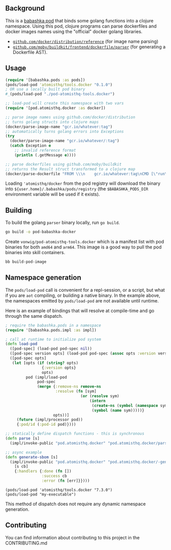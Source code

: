 ## Background

This is a [babashka pod](https://github.com/babashka/pods) that binds some golang functions into a clojure namespace.  Using this pod, clojure programs can parse dockerfiles and docker images names using the "official" docker golang libraries.  

* [`github.com/docker/distribution/reference`](https://github.com/distribution/distribution/blob/main/reference/reference.go) (for image name parsing)
* [`github.com/moby/buildkit/frontend/dockerfile/parser`](https://github.com/moby/buildkit/blob/master/frontend/dockerfile/parser/parser.go) (for generating a Dockerfile AST).

## Usage

```clojure
(require '[babashka.pods :as pods])
(pods/load-pod 'atomisthq/tools.docker "0.1.0")
; OR use a locally built pod binary
#_(pods/load-pod "./pod-atomisthq-tools.docker")

;; load-pod will create this namespace with two vars
(require '[pod.atomisthq.docker :as docker])

;; parse image names using github.com/docker/distribution 
;; turns golang structs into clojure maps
(docker/parse-image-name "gcr.io/whatever:tag") 
;; automatically turns golang errors into Exceptions
(try
  (docker/parse-image-name "gcr.io/whatever/:tag")
  (catch Exception e 
    ;; invalid reference format
    (println (.getMessage e))))

;; parse dockerfiles using github.com/moby/buildkit
;; returns the Result struct transformed to a clojure map
(docker/parse-dockerfile "FROM \\\n    gcr.io/whatever:tag\nCMD [\"run\"]")
```

Loading `'atomisthq/docker` from the pod registry will download the binary into `${user.home}/.babashka/pods/registry` (the `$BABASHKA_PODS_DIR` environment variable will be used if it exists).

## Building

To build the golang `parser` binary locally, run `go build`.

```bash
go build -o pod-babashka-docker
```

Create `vonwig/pod-atomisthq-tools.docker` which is a manifest list with pod binaries for both `amd64` and `arm64`.  This image is a good way to pull the pod binaries into skill containers.

```bash
bb build-pod-image
```

## Namespace generation

The `pods/load-pod` call is convenient for a repl-session, or a script, but what if you are `aot` compiling, or building a native binary.  In the example above, the namespaces emitted by `pods/load-pod` are not available until runtime.

Here is an example of bindings that will resolve at compile-time and go through the same dispatch.

```clj
; require the babashka.pods in a namespace
(require '[babashka.pods.impl :as impl])

; call at runtime to initialize pod system
(defn load-pod
  ([pod-spec] (load-pod pod-spec nil))
  ([pod-spec version opts] (load-pod pod-spec (assoc opts :version version)))
  ([pod-spec opts]
   (let [opts (if (string? opts)
                {:version opts}
                opts)
         pod (impl/load-pod
              pod-spec
              (merge {:remove-ns remove-ns
                      :resolve (fn [sym]
                                 (or (resolve sym)
                                     (intern
                                      (create-ns (symbol (namespace sym)))
                                      (symbol (name sym)))))}
                     opts))]
     (future (impl/processor pod))
     {:pod/id (:pod-id pod)})))

;; statically define dispatch functions - this is synchronous
(defn parse [s]
  (impl/invoke-public "pod.atomisthq.docker" "pod.atomisthq.docker/parse-dockerfile" [s] {}))

;; async example
(defn generate-sbom [s]
  (impl/invoke-public "pod.atomisthq.docker" "pod.atomisthq.docker/-generate-sbom" 
    [s cb] 
    {:handlers {:done (fn [])
                :success cb
                :error (fn [err]}})))
```

```
(pods/load-pod 'atomisthq/tools.docker "7.3.0")
(pods/load-pod "my-executable")
```

This method of dispatch does not require any dynamic namespace generation.

## Contributing

You can find information about contributing to this project in the CONTRIBUTING.md
